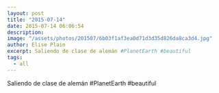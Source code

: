 ```yaml
---
layout: post
title: "2015-07-14"
date: 2015-07-14 06:06:54
description: 
image: "/assets/photos/201507/6b03f1af3ea0d71d3d35d826da8ca3d4.jpg"
author: Elise Plain
excerpt: Saliendo de clase de alemán #PlanetEarth #beautiful
tags: 
  - all
---
```


Saliendo de clase de alemán #PlanetEarth #beautiful
<p></p>

